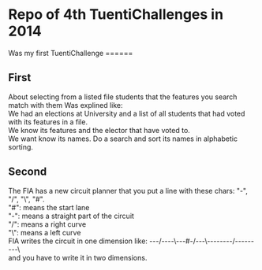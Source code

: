 <h1>Repo of 4th TuentiChallenges in 2014</h1>
Was my first TuentiChallenge
======

<h2>First</h2> 
About selecting from a listed file students that the features you search match with them
Was explined like:</br>
We had an elections at University and a list of all students that had voted with its features in a file.</br>
We know its features and the elector that have voted to. </br>
We want know its names. Do a search and sort its names in alphabetic sorting.</br>

<h2>Second</h2>
The FIA has a new circuit planner that you put a line with these chars: "-", "/", "\", "#".</br>
"#": means the start lane</br>
"-": means a straight part of the circuit</br>
"/": means a right curve</br>
"\": means a left curve</br>
FIA writes the circuit in one dimension like: ---/----\---#-/---\--------/---------\</br>
and you have to write it in two dimensions.

